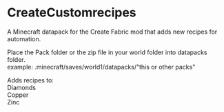 # CreateCustomrecipes
A Minecraft datapack for the Create Fabric mod that adds new recipes for automation.

Place the Pack folder or the zip file in your world folder into datapacks folder.  <br /> 
example: .minecraft/saves/world1/datapacks/"this or other packs" <br /> 

Adds recipes to: <br /> 
Diamonds <br /> 
Copper <br /> 
Zinc <br /> 
